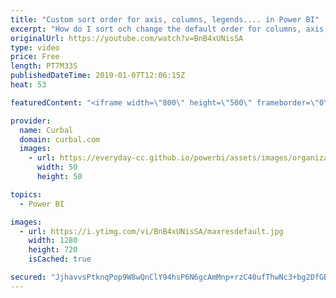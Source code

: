 ```yaml
---
title: "Custom sort order for axis, columns, legends.... in Power BI"
excerpt: "How do I sort och change the default order for columns, axis, legends in Power BI?  I get this question all the time, and although I have already explained it in other videos, I don't have a specific video for it and your questions hint me that is needed.  So here it is, In this video we are going to"
originalUrl: https://youtube.com/watch?v=BnB4xUNisSA
type: video
price: Free
length: PT7M33S
publishedDateTime: 2019-01-07T12:06:15Z
heat: 53

featuredContent: "<iframe width=\"800\" height=\"500\" frameborder=\"0\" src=\"https://www.youtube.com/embed/BnB4xUNisSA\" allow=\"accelerometer; autoplay; encrypted-media; gyroscope; picture-in-picture\" allowfullscreen></iframe>"

provider:
  name: Curbal
  domain: curbal.com
  images:
    - url: https://everyday-cc.github.io/powerbi/assets/images/organizations/curbal.com-50x50.jpg
      width: 50
      height: 50

topics:
  - Power BI

images:
  - url: https://i.ytimg.com/vi/BnB4xUNisSA/maxresdefault.jpg
    width: 1280
    height: 720
    isCached: true

secured: "JjhavvsPtknqPop9W8wQnClY94hsP6N6gcAmMnp+rzC40ufThwNc3+bg2DfGBcFwpl6FL835JKWZv0k84H/B7nCS2H/g6I1wpJTfYzX6f/Jd/eICzOMqZA2tKjER7Z/i1RHHUvbTma903CdXMxty6ztUtpLRk7pKL6QH9R3xhC36G0SlwTl0sKdwpVS4nKXYXxgK6/PAjhsqurkR2MUOpsKefgRzqsQ85g5UYUxlxFv2de/0ZPgEt0L0mz9Mlu+CvzlsVsWp5MSi2MW33ZAX4+W7DxBRDKune5zjpFXWMMrjLkrbcS0OfRCKboUPDPHLH9kzaIW8y5AGX5g2WD6A+1gud9yidVEgJU+dlQ2E5ItDC4DtLtWbRMPBYQFwmVk37lOWKQnsWvc9o9tMu40dvKCsi3tzBJhhPBxqeAxAq1k=;EughR73aF+thMvDd/xVrOg=="
---
```


